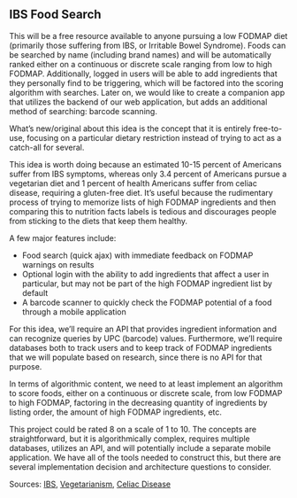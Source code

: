 ## IBS Food Search
This will be a free resource available to anyone pursuing a low FODMAP diet (primarily those suffering from IBS, or Irritable Bowel Syndrome). Foods can be searched by name (including brand names) and will be automatically ranked either on a continuous or discrete scale ranging from low to high FODMAP. Additionally, logged in users will be able to add ingredients that they personally find to be triggering, which will be factored into the scoring algorithm with searches. Later on, we would like to create a companion app that utilizes the backend of our web application, but adds an additional method of searching: barcode scanning. 

What’s new/original about this idea is the concept that it is entirely free-to-use, focusing on a particular dietary restriction instead of trying to act as a catch-all for several.

This idea is worth doing because an estimated 10-15 percent of Americans suffer from IBS symptoms, whereas only 3.4 percent of Americans pursue a vegetarian diet and 1 percent of health Americans suffer from celiac disease, requiring a gluten-free diet. It’s useful because the rudimentary process of trying to memorize lists of high FODMAP ingredients and then comparing this to nutrition facts labels is tedious and discourages people from sticking to the diets that keep them healthy.

A few major features include:
-	Food search (quick ajax) with immediate feedback on FODMAP warnings on results
-	Optional login with the ability to add ingredients that affect a user in particular, but may not be part of the high FODMAP ingredient list by default
-	A barcode scanner to quickly check the FODMAP potential of a food through a mobile application

For this idea, we’ll require an API that provides ingredient information and can recognize queries by UPC (barcode) values. Furthermore, we’ll require databases both to track users and to keep track of FODMAP ingredients that we will populate based on research, since there is no API for that purpose.

In terms of algorithmic content, we need to at least implement an algorithm to score foods, either on a continuous or discrete scale, from low FODMAP to high FODMAP, factoring in the decreasing quantity of ingredients by listing order, the amount of high FODMAP ingredients, etc.

This project could be rated 8 on a scale of 1 to 10. The concepts are straightforward, but it is algorithmically complex, requires multiple databases, utilizes an API, and will potentially include a separate mobile application. We have all of the tools needed to construct this, but there are several implementation decision and architecture questions to consider.

Sources: [IBS](https://gi.org/topics/irritable-bowel-syndrome/), [Vegetarianism](https://en.wikipedia.org/wiki/Vegetarianism_by_country#United_States), [Celiac Disease](https://www.cureceliacdisease.org/wp-content/uploads/341_CDCFactSheets8_FactsFigures.pdf)

